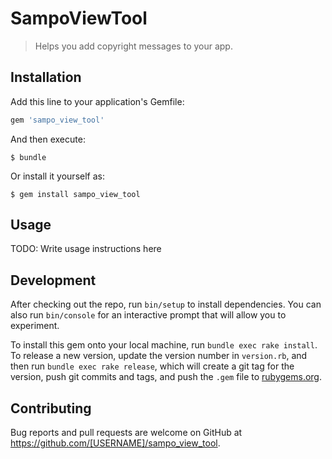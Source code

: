 # SampoViewTool

>Helps you add copyright messages to your app. 

## Installation

Add this line to your application's Gemfile:

```ruby
gem 'sampo_view_tool'
```

And then execute:

    $ bundle

Or install it yourself as:

    $ gem install sampo_view_tool

## Usage

TODO: Write usage instructions here

## Development

After checking out the repo, run `bin/setup` to install dependencies. You can also run `bin/console` for an interactive prompt that will allow you to experiment.

To install this gem onto your local machine, run `bundle exec rake install`. To release a new version, update the version number in `version.rb`, and then run `bundle exec rake release`, which will create a git tag for the version, push git commits and tags, and push the `.gem` file to [rubygems.org](https://rubygems.org).

## Contributing

Bug reports and pull requests are welcome on GitHub at https://github.com/[USERNAME]/sampo_view_tool.

